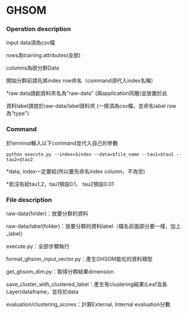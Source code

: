# GHSOM
### Operation description
input data須為csv檔

rows為training attributes(全部)

columns為欲分群Data

開始分群前請先將index row命名（command須代入index名稱）


*raw data請創資料夾名為"raw-data" (與application同層)並放置於此

資料label請放於raw-data/label資料夾 (一樣須為csv檔，並命名label row為"type")


### Command
於terminal輸入以下command並代入自己的參數
```
python execute.py --index=$index --data=$file_name --tau1=$tau1 --tau2=$tau2
```
*data, index一定要給(所以要先命名index column，不為空)

*若沒有給tau1,2，tau1預設0.1、 tau2預設0.01

### File description
raw-data(folder)：放要分群的資料

raw-data/label(folder)：放要分群的資料label（檔名前面部分要一樣，加上_label）

execute.py：全部步驟執行

format_ghsom_input_vector.py：產生GHSOM能吃的資料類型

get_ghsom_dim.py：取得分群結果dimension

save_cluster_with_clustered_label：產生有clustering結果(Leaf及各Layer)dataframe，並存於data

evaluation/clustering_scores：計算External, Internal evaluation分數



